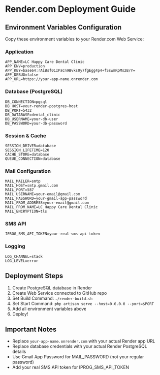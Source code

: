 # Render.com Deployment Guide

## Environment Variables Configuration

Copy these environment variables to your Render.com Web Service:

### Application
```
APP_NAME=LC Happy Care Dental Clinic
APP_ENV=production
APP_KEY=base64:rAiBsf01IPaCn9Bvks0y7fgEgg4p4+fSswmRpMs2B/Y=
APP_DEBUG=false
APP_URL=https://your-app-name.onrender.com
```

### Database (PostgreSQL)
```
DB_CONNECTION=pgsql
DB_HOST=your-render-postgres-host
DB_PORT=5432
DB_DATABASE=dental_clinic
DB_USERNAME=your-db-user
DB_PASSWORD=your-db-password
```

### Session & Cache
```
SESSION_DRIVER=database
SESSION_LIFETIME=120
CACHE_STORE=database
QUEUE_CONNECTION=database
```

### Mail Configuration
```
MAIL_MAILER=smtp
MAIL_HOST=smtp.gmail.com
MAIL_PORT=587
MAIL_USERNAME=your-email@gmail.com
MAIL_PASSWORD=your-gmail-app-password
MAIL_FROM_ADDRESS=your-email@gmail.com
MAIL_FROM_NAME=LC Happy Care Dental Clinic
MAIL_ENCRYPTION=tls
```

### SMS API
```
IPROG_SMS_API_TOKEN=your-real-sms-api-token
```

### Logging
```
LOG_CHANNEL=stack
LOG_LEVEL=error
```

## Deployment Steps

1. Create PostgreSQL database in Render
2. Create Web Service connected to GitHub repo
3. Set Build Command: `./render-build.sh`
4. Set Start Command: `php artisan serve --host=0.0.0.0 --port=$PORT`
5. Add all environment variables above
6. Deploy!

## Important Notes

- Replace `your-app-name.onrender.com` with your actual Render app URL
- Replace database credentials with your actual Render PostgreSQL details
- Use Gmail App Password for MAIL_PASSWORD (not your regular password)
- Add your real SMS API token for IPROG_SMS_API_TOKEN